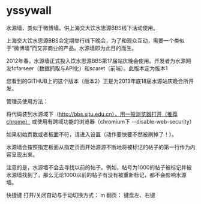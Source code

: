 yssywall
========

水源墙，类似于微博墙。供上海交大饮水思源BBS线下活动使用。

上海交大饮水思源BBS会定期举行线下晚会，为了和观众互动，需要一个类似于“微博墙”而又非商业的产品。水源墙即为此目的而生。

2012年春，水源墙正式投入饮水思源BBS第17届站庆晚会使用。开发者为水源网友fcfarseer（数据抓取与API化）和scaret（前端）。此版本定为版本1

您看到的GITHUB上的这个版本（版本2）正是为2013年底18届水源站庆晚会所开发。


管理员使用方法：

将代码装到水源域下（http://bbs.sjtu.edu.cn），用一般浏览器打开（推荐chrome）
或使用有跨域功能的浏览器（chromium下 --disable-web-security）

如果初始页数或者板面不符，请进入设置（动作要快要不然被刷掉了！）。

水源墙会按照指定板面从指定页面开始源源不断地将被标记的帖子的第一行作为内容呈现出来。

注意的是，水源墙不会去寻找以前的帖子。例如，帖号为1000的帖子被标记并被水源墙找到了，那么无论1000以前的帖子有没有被重新标记，都不会影响水源墙。

快捷键
打开/关闭自动与手动切换方式： m
翻页： 键盘左、右键